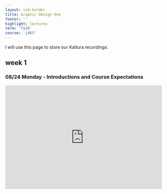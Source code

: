 ```yaml
---
layout: vid-holder
title: Graphic Design One
footer: ''
highlight: lectures
term: 'fa20'
course: 'j463'
---
```

I will use this page to store our Kaltura recordings.

## week 1
### 08/24 Monday - Introductions and Course Expectations

<div style="max-width:608px"><div style="position:relative;padding-bottom:66.118421052632%"><iframe id="kaltura_player" src="https://cdnapisec.kaltura.com/p/1751071/sp/175107100/embedIframeJs/uiconf_id/26683571/partner_id/1751071?iframeembed=true&playerId=kaltura_player&entry_id=1_4urkr5r6&flashvars[streamerType]=auto&amp;flashvars[localizationCode]=en&amp;flashvars[leadWithHTML5]=true&amp;flashvars[sideBarContainer.plugin]=true&amp;flashvars[sideBarContainer.position]=left&amp;flashvars[sideBarContainer.clickToClose]=true&amp;flashvars[chapters.plugin]=true&amp;flashvars[chapters.layout]=vertical&amp;flashvars[chapters.thumbnailRotator]=false&amp;flashvars[streamSelector.plugin]=true&amp;flashvars[EmbedPlayer.SpinnerTarget]=videoHolder&amp;flashvars[dualScreen.plugin]=true&amp;flashvars[Kaltura.addCrossoriginToIframe]=true&amp;&wid=1_avpus1uv" width="608" height="402" allowfullscreen webkitallowfullscreen mozAllowFullScreen allow="autoplay *; fullscreen *; encrypted-media *" sandbox="allow-forms allow-same-origin allow-scripts allow-top-navigation allow-pointer-lock allow-popups allow-modals allow-orientation-lock allow-popups-to-escape-sandbox allow-presentation allow-top-navigation-by-user-activation" frameborder="0" title="Kaltura Player" style="position:absolute;top:0;left:0;width:100%;height:100%"></iframe></div></div>